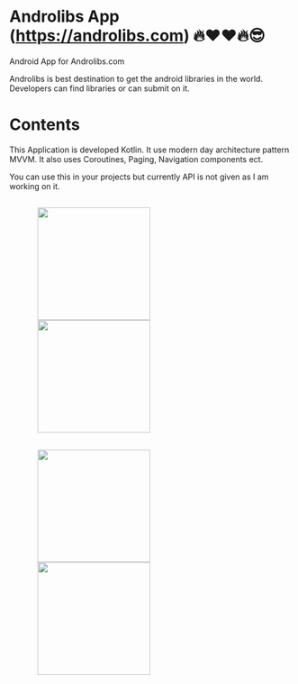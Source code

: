 
# Androlibs App (https://androlibs.com) 🔥❤❤🔥😎
Android App for Androlibs.com

Androlibs is best destination to get the android libraries in the world. Developers can find libraries or can submit on it.

# Contents
This Application is developed Kotlin. It use modern day architecture pattern MVVM.
It also uses Coroutines, Paging, Navigation components ect.

You can use this in your projects but currently API is not given as I am working on it.


##
<p float="left">
  <img src="https://raw.githubusercontent.com/vedraj360/Androlibs.com-App/master/screenshots/s1.png" width="200"   hspace="50"/>
    <img src="https://raw.githubusercontent.com/vedraj360/Androlibs.com-App/master/screenshots/s2.png" width="200"   hspace="50"/>
</p>

##

<p>
      <img src="https://raw.githubusercontent.com/vedraj360/Androlibs.com-App/master/screenshots/s3.png" width="200"   hspace="50"/>
        <img src="https://raw.githubusercontent.com/vedraj360/Androlibs.com-App/master/screenshots/s4.png" width="200"   hspace="50"/>
</p>
